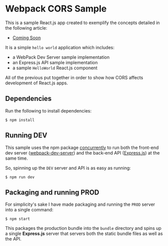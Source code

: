 # Webpack CORS Sample

This is a sample React.js app created to exemplify the concepts detailed in the following article:

* [Coming Soon](http://gorillalogic.com/blog)

It is a simple `hello world` application which includes:

* a WebPack Dev Server sample implementation
* an Express.js API sample implementation
* a sample `HelloWorld` React.js component

All of the previous put together in order to show how CORS affects development of React.js apps.

## Dependencies

Run the following to install dependencies:

```
$ npm install
```

## Running DEV

This sample uses the npm package [concurrently](https://github.com/kimmobrunfeldt/concurrently) to run both the front-end dev server ([webpack-dev-server](https://github.com/webpack/webpack-dev-server)) and the back-end API ([Express.js](https://github.com/expressjs/express)) at the same time.

So, spinning up the `DEV` server and API is as easy as running:

```
$ npm run dev
```

## Packaging and running PROD

For simplicity's sake I have made packaging and running the `PROD` server into a single command:

```
$ npm start
```

This packages the production bundle into the `bundle` directory and spins up a single **Express.js** server that servers both the static bundle files as well as the API.
